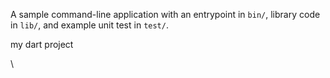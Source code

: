 








A sample command-line application with an entrypoint in `bin/`, library code
in `lib/`, and example unit test in `test/`.

my dart project

\






